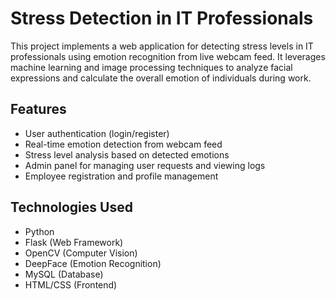 # Stress Detection in IT Professionals

This project implements a web application for detecting stress levels in IT professionals using emotion recognition from live webcam feed.
It leverages machine learning and image processing techniques to analyze facial expressions and calculate the overall emotion of individuals during work.


## Features

- User authentication (login/register)
- Real-time emotion detection from webcam feed
- Stress level analysis based on detected emotions
- Admin panel for managing user requests and viewing logs
- Employee registration and profile management

## Technologies Used

- Python
- Flask (Web Framework)
- OpenCV (Computer Vision)
- DeepFace (Emotion Recognition)
- MySQL (Database)
- HTML/CSS (Frontend)

  
